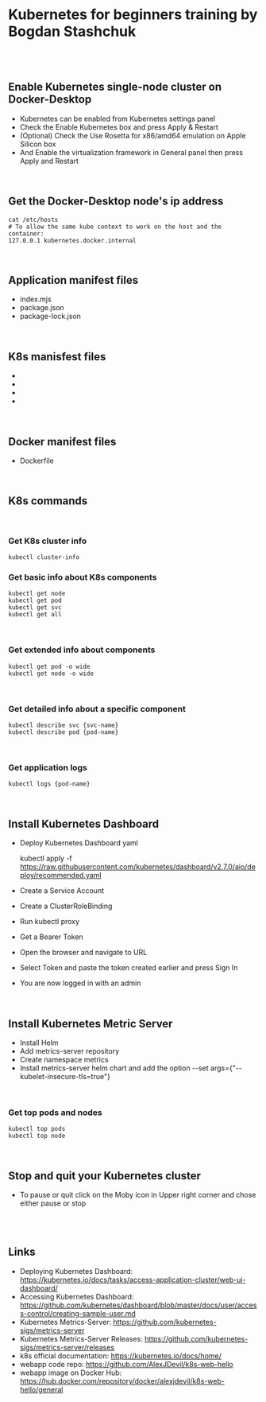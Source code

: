 # Kubernetes for beginners training by Bogdan Stashchuk

<br />
<br />

## Enable Kubernetes single-node cluster on Docker-Desktop 
* Kubernetes can be enabled from Kubernetes settings panel
* Check the Enable Kubernetes box and press Apply & Restart 
* (Optional) Check the Use Rosetta for x86/amd64 emulation on Apple Silicon box
* And Enable the virtualization framework in General panel then press Apply and Restart

<br />

## Get the Docker-Desktop node's ip address
    cat /etc/hosts
    # To allow the same kube context to work on the host and the container:
    127.0.0.1 kubernetes.docker.internal

<br />

## Application manifest files
* index.mjs
* package.json
* package-lock.json

<br />

## K8s manisfest files
* 
*
*
*

<br />

## Docker manifest files
* Dockerfile

<br />

## K8s commands

<br />

### Get K8s cluster info
    kubectl cluster-info

### Get basic info about K8s components
    kubectl get node
    kubectl get pod
    kubectl get svc
    kubectl get all

<br />

### Get extended info about components
    kubectl get pod -o wide
    kubectl get node -o wide

<br />

### Get detailed info about a specific component
    kubectl describe svc {svc-name}
    kubectl describe pod {pod-name}

<br />

### Get application logs
    kubectl logs {pod-name}
    
<br />

## Install Kubernetes Dashboard 
* Deploy Kubernetes Dashboard yaml
  
  kubectl apply -f https://raw.githubusercontent.com/kubernetes/dashboard/v2.7.0/aio/deploy/recommended.yaml

* Create a Service Account
* Create a ClusterRoleBinding
* Run kubectl proxy
* Get a Bearer Token
* Open the browser and navigate to URL
* Select Token and paste the token created earlier and press Sign In
* You are now logged in with an admin 

<br />

## Install Kubernetes Metric Server
* Install Helm
* Add metrics-server repository
* Create namespace metrics
* Install metrics-server helm chart and add the option --set args={"--kubelet-insecure-tls=true"}

<br />

### Get top pods and nodes
    kubectl top pods
    kubectl top node

<br />

## Stop and quit your Kubernetes cluster
* To pause or quit click on the Moby icon in Upper right corner and chose either pause or stop 

<br />
<br />

## Links
* Deploying Kubernetes Dashboard: https://kubernetes.io/docs/tasks/access-application-cluster/web-ui-dashboard/
* Accessing Kubernetes Dashboard: https://github.com/kubernetes/dashboard/blob/master/docs/user/access-control/creating-sample-user.md
* Kubernetes Metrics-Server: https://github.com/kubernetes-sigs/metrics-server
* Kubernetes Metrics-Server Releases: https://github.com/kubernetes-sigs/metrics-server/releases
* k8s official documentation: https://kubernetes.io/docs/home/
* webapp code repo: https://github.com/AlexJDevil/k8s-web-hello
* webapp image on Docker Hub: https://hub.docker.com/repository/docker/alexjdevil/k8s-web-hello/general

